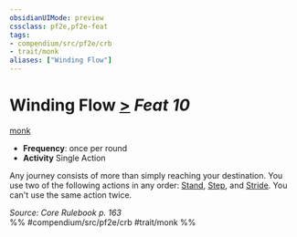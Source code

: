 ```yaml
---
obsidianUIMode: preview
cssclass: pf2e,pf2e-feat
tags:
- compendium/src/pf2e/crb
- trait/monk
aliases: ["Winding Flow"]
---
```

# Winding Flow  [>](/rules/core-rulebook/chapter-9-playing-the-game.md#Actions "Single Action") *Feat 10*  
[monk](/rules/traits/monk.md)  

- **Frequency**: once per round
- **Activity** Single Action

Any journey consists of more than simply reaching your destination. You use two of the following actions in any order: [Stand](/rules/actions/stand.md), [Step](/rules/actions/step.md), and [Stride](/rules/actions/stride.md). You can't use the same action twice.

*Source: Core Rulebook p. 163*  
%% #compendium/src/pf2e/crb #trait/monk %%